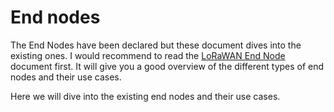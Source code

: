 # End nodes

The End Nodes have been declared but these document dives into the existing ones. I would recommend to read the [LoRaWAN End Node](/roadmaps/lorawan/100-end-node) document first. It will give you a good overview of the different types of end nodes and their use cases.

Here we will dive into the existing end nodes and their use cases.
